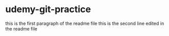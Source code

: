 # udemy-git-practice
this is the first paragraph of the readme file
this is the second line edited in the readme file
